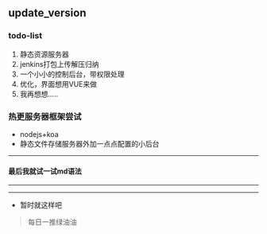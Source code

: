 ## update_version
### todo-list
1. 静态资源服务器
2. jenkins打包上传解压归纳
3. 一个小小的控制后台，带权限处理
4. 优化，界面想用VUE来做
5. 我再想想.....
### 热更服务器框架尝试
* nodejs+koa
* 静态文件存储服务器外加一点点配置的小后台
***
#### 最后我就试一试md语法
---
___
* 暂时就这样吧
> 每日一推绿油油
